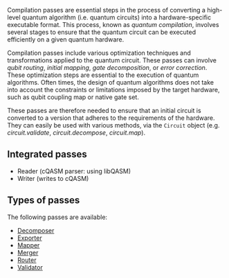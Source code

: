 Compilation passes are essential steps in the process of converting a high-level quantum algorithm (i.e. quantum
circuits) into a hardware-specific executable format.
This process, known as _quantum compilation_,
involves several stages to ensure that the quantum circuit can be executed efficiently on a given quantum hardware.

Compilation passes include various optimization techniques and transformations applied to the quantum circuit.
These passes can involve _qubit routing_, _initial mapping_, _gate decomposition_, or _error correction_.
These optimization steps are essential to the execution of quantum algorithms.
Often times, the design of quantum algorithms does not take into account the constraints or limitations imposed by the
target hardware, such as qubit coupling map or native gate set.

These passes are therefore needed to ensure that an initial circuit is converted to a version that adheres to the
requirements of the hardware. They can easily be used with various methods, via the `Circuit` object (e.g. _circuit.validate_, _circuit.decompose_, _circuit.map_).  

## Integrated passes

- Reader (cQASM parser: using libQASM)
- Writer (writes to cQASM)

## Types of passes

The following passes are available:

- [Decomposer](types-of-passes/decomposition/index.md)
- [Exporter](types-of-passes/exporting/index.md)
- [Mapper](types-of-passes/mapping/index.md)
- [Merger](types-of-passes/merging/index.md)
- [Router](types-of-passes/routing/index.md)
- [Validator](types-of-passes/validation/index.md)
